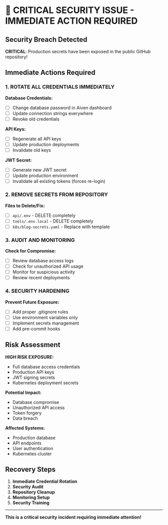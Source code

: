 # 🚨 CRITICAL SECURITY ISSUE - IMMEDIATE ACTION REQUIRED

## Security Breach Detected

**CRITICAL**: Production secrets have been exposed in the public GitHub repository!

## Immediate Actions Required

### 1. ROTATE ALL CREDENTIALS IMMEDIATELY

**Database Credentials:**
- [ ] Change database password in Aiven dashboard
- [ ] Update connection strings everywhere
- [ ] Revoke old credentials

**API Keys:**
- [ ] Regenerate all API keys
- [ ] Update production deployments
- [ ] Invalidate old keys

**JWT Secret:**
- [ ] Generate new JWT secret
- [ ] Update production environment
- [ ] Invalidate all existing tokens (forces re-login)

### 2. REMOVE SECRETS FROM REPOSITORY

**Files to Delete/Fix:**
- [ ] `api/.env` - DELETE completely
- [ ] `tools/.env.local` - DELETE completely  
- [ ] `k8s/blog-secrets.yaml` - Replace with template

### 3. AUDIT AND MONITORING

**Check for Compromise:**
- [ ] Review database access logs
- [ ] Check for unauthorized API usage
- [ ] Monitor for suspicious activity
- [ ] Review recent deployments

### 4. SECURITY HARDENING

**Prevent Future Exposure:**
- [ ] Add proper .gitignore rules
- [ ] Use environment variables only
- [ ] Implement secrets management
- [ ] Add pre-commit hooks

## Risk Assessment

**HIGH RISK EXPOSURE:**
- Full database access credentials
- Production API keys
- JWT signing secrets
- Kubernetes deployment secrets

**Potential Impact:**
- Database compromise
- Unauthorized API access
- Token forgery
- Data breach

**Affected Systems:**
- Production database
- API endpoints
- User authentication
- Kubernetes cluster

## Recovery Steps

1. **Immediate Credential Rotation**
2. **Security Audit**
3. **Repository Cleanup** 
4. **Monitoring Setup**
5. **Security Training**

---

**This is a critical security incident requiring immediate attention!**
